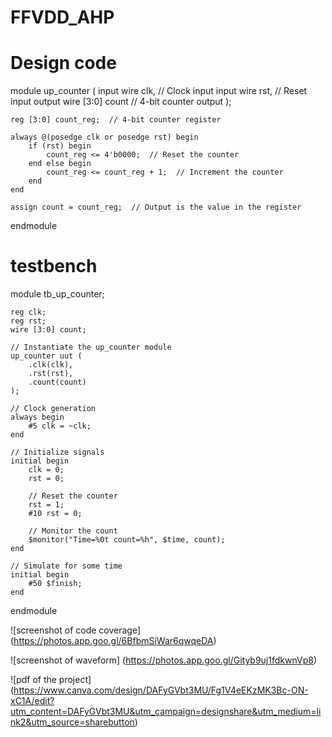 # FFVDD_AHP
# Design code 

module up_counter (
    input wire clk,  // Clock input
    input wire rst,  // Reset input
    output wire [3:0] count  // 4-bit counter output
);

    reg [3:0] count_reg;  // 4-bit counter register

    always @(posedge clk or posedge rst) begin
        if (rst) begin
            count_reg <= 4'b0000;  // Reset the counter
        end else begin
            count_reg <= count_reg + 1;  // Increment the counter
        end
    end

    assign count = count_reg;  // Output is the value in the register

endmodule

# testbench 

module tb_up_counter;

    reg clk;
    reg rst;
    wire [3:0] count;

    // Instantiate the up_counter module
    up_counter uut (
        .clk(clk),
        .rst(rst),
        .count(count)
    );

    // Clock generation
    always begin
        #5 clk = ~clk;
    end

    // Initialize signals
    initial begin
        clk = 0;
        rst = 0;

        // Reset the counter
        rst = 1;
        #10 rst = 0;

        // Monitor the count
        $monitor("Time=%0t count=%h", $time, count);
    end

    // Simulate for some time
    initial begin
        #50 $finish;
    end

endmodule

![screenshot of code coverage]
(https://photos.app.goo.gl/6BfbmSiWar6qwqeDA)

![screenshot of waveform]
(https://photos.app.goo.gl/Gityb9uj1fdkwnVp8)

![pdf of the project]
(https://www.canva.com/design/DAFyGVbt3MU/Fg1V4eEKzMK3Bc-ON-xC1A/edit?utm_content=DAFyGVbt3MU&utm_campaign=designshare&utm_medium=link2&utm_source=sharebutton)

